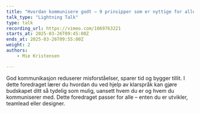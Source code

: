 ```yaml
---
title: "Hvordan kommunisere godt – 9 prinsipper som er nyttige for alle"
talk_type: "Lightning Talk"
type: talk
recording_url: https://vimeo.com/1069763221
starts_at: 2025-03-26T09:45:00Z
ends_at: 2025-03-26T09:55:00Z
weight: 2
authors:
    - Mie Kristensen

---
```

God kommunikasjon reduserer misforståelser, sparer tid og bygger tillit. I dette foredraget lærer du hvordan du ved hjelp av klarspråk kan gjøre budskapet ditt så tydelig som mulig, uansett hvem du er og hvem du kommuniserer med. Dette foredraget passer for alle – enten du er utvikler, teamlead eller designer.
